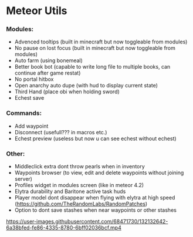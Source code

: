 # Meteor Utils

### Modules:  
- Advenced tooltips (built in minecraft but now toggleable from modules)
- No pause on lost focus (built in minecraft but now toggleable from modules)
- Auto farm (using bonemeal)
- Better book bot (capable to write long file to multiple books, can continue after game restat)
- No portal hitbox
- Open anarchy auto dupe (with hud to display current state)
- Third Hand (place obi when holding sword)
- Echest save

### Commands:
- Add waypoint
- Disconnect (usefull??? in macros etc.)
- Echest preview (useless but now u can see echest without echest)

### Other:
- Middleclick extra dont throw pearls when in inventory 
- Waypoints browser (to view, edit and delete waypoints without joining server)
- Profiles widget in modules screen (like in meteor 4.2)
- Elytra durability and Baritone active task huds
- Player model dont disappear when flying with elytra at high speed (https://github.com/TheRandomLabs/RandomPatches)
- Option to dont save stashes when near waypoints or other stashes

https://user-images.githubusercontent.com/68471730/132132642-6a38bfed-fe86-4335-8780-6bff02036bcf.mp4
